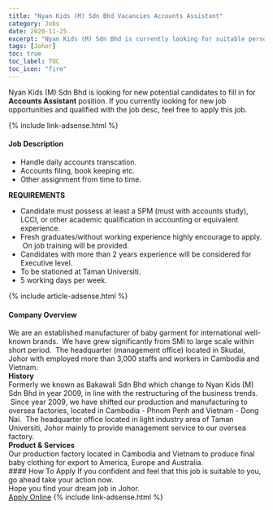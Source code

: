 ```yaml
---
title: "Nyan Kids (M) Sdn Bhd Vacancies Accounts Assistant" 
category: Jobs 
date: 2020-11-25 
excerpt: "Nyan Kids (M) Sdn Bhd is currently looking for suitable person to fill in the Accounts Assistant which positioned at Johor" 
tags: [Johor] 
toc: true 
toc_label: TOC 
toc_icon: "fire" 
--- 
```


<p>Nyan Kids (M) Sdn Bhd is looking for new potential candidates to fill in for <b>Accounts Assistant</b> position. If you currently looking for new job opportunities and qualified with the job desc, feel free to apply this job.
</p>{% include link-adsense.html %} 
<div><div><div><h4>Job Description</h4></div></div><div><div><span><div><ul><li>Handle daily accounts transcation.</li><li>Accounts filing, book keeping etc.</li><li>Other assignment from time to time.</li></ul><div><strong>REQUIREMENTS</strong></div><ul><li>Candidate must possess at least a SPM (must with accounts study), LCCI, or other academic qualification in accounting or equivalent experience.&#160;</li><li>Fresh graduates/without working experience highly encourage to apply. &#160;On job training will be provided.</li><li>Candidates with more than 2 years experience will be considered for Executive level.</li><li>To be stationed at Taman Universiti.&#160;</li><li>5 working days per week.&#160;</li></ul></div></span></div></div></div> 
{% include article-adsense.html %} 
<div><div><div><h4>Company Overview</h4></div></div><div><div><span><div><div>
<div>We are an established manufacturer of baby garment for international well-known brands. &#160;We have grew significantly from SMI to large scale within short period. &#160;The headquarter (management office) located in Skudai, Johor with employed more than 3,000 staffs and workers in Cambodia and Vietnam.</div>
</div>
<div><strong>History</strong></div>
<div>
<div>Formerly we known as Bakawali Sdn Bhd which change to Nyan Kids (M) Sdn Bhd in year 2009, in line with the restructuring of the business trends. &#160;Since year 2009, we have shifted our production and manufacturing to oversea factories, located in Cambodia - Phnom Penh and Vietnam - Dong Nai. &#160;The headquarter office located in light industry area of Taman Universiti, Johor mainly to provide management service to our oversea factory.</div>
</div>
<div><strong>Product &amp; Services</strong></div>
<div>
<div>Our production factory located in Cambodia and Vietnam to produce final baby clothing for export to America, Europe and Australia.</div>
</div></div></span></div></div></div> 
#### How To Apply 
If you confident and feel that this job is suitable to you, go ahead take your action now. <br/> 
Hope you find your dream job in Johor. <br/> 
<a href="https://www.jobstreet.com.my/en/job/accounts-assistant-4431113?jobId=jobstreet-my-job-4431113&sectionRank=7&token=0~99ba3915-bac1-4338-8bae-eb8bb5ccb7fe&fr=SRP%20View%20In%20New%20Ta" class="btn btn--info" target="_blank" rel="nofollow noopenner">Apply Online</a> 
{% include link-adsense.html %} 
